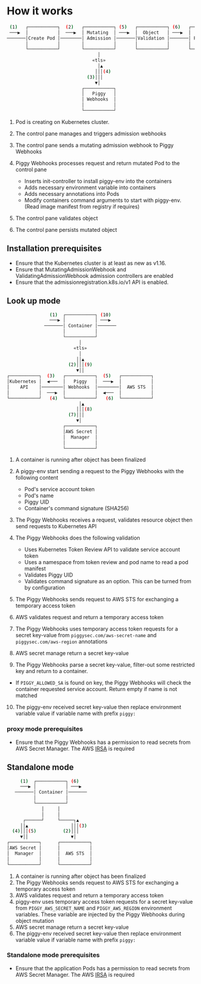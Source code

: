 # How it works

```bash
 (1)   ┌───────────┐  (2)   ┌───────────┐ (5)   ┌───────────┐ (6)   ┌───────────┐
 ───▶  │           │  ───▶  │ Mutating  │ ───▶  │  Object   │ ───▶  │           │
───────│Create Pod │────────│ Admission │───────│Validation │───────│ Persisted │
       │           │        │           │       │           │       │           │
       └───────────┘        └───────────┘       └───────────┘       └───────────┘
                                  │
                                «tls»
                                  │▲
                                 │││(4)
                              (3)│││
                                 ▼│
                            ┌───────────┐
                            │   Piggy   │
                            │ Webhooks  │
                            │           │
                            └───────────┘
```

1) Pod is creating on Kubernetes cluster.
2) The control pane manages and triggers admission webhooks
3) The control pane sends a mutating admission webhook to Piggy Webhooks
4) Piggy Webhooks processes request and return mutated Pod to the control pane

    - Inserts init-controller to install piggy-env into the containers
    - Adds necessary environment variable into containers
    - Adds necessary annotations into Pods
    - Modify containers command arguments to start with piggy-env. (Read image manifest from registry if requires)

5) The control pane validates object
6) The control pane persists mutated object

## Installation prerequisites

  - Ensure that the Kubernetes cluster is at least as new as v1.16.
  - Ensure that MutatingAdmissionWebhook and ValidatingAdmissionWebhook admission controllers are enabled
  - Ensure that the admissionregistration.k8s.io/v1 API is enabled.

## Look up mode

```bash
                (1)  ┌───────────┐ (10)
                ───▶ │           │ ───▶
              ───────│ Container │───────
                     │           │
                     └───────────┘
                           │
                         «tls»
                           │
                          ││▲
                       (2)│││(9)
                          ▼││
┌───────────┐  (3)   ┌───────────┐  (5)   ┌───────────┐
│Kubernetes │  ◀───  │   Piggy   │  ───▶  │           │
│    API    │────────│ Webhooks  │────────│  AWS STS  │
│           │  ───▶  │           │  ◀───  │           │
└───────────┘   (4)  └───────────┘   (6)  └───────────┘
                           │▲
                          │││(8)
                       (7)│││
                          ▼│
                     ┌───────────┐
                     │AWS Secret │
                     │  Manager  │
                     │           │
                     └───────────┘
```

1) A container is running after object has been finalized
2) A piggy-env start sending a request to the Piggy Webhooks with the following content

    - Pod's service account token
    - Pod's name
    - Piggy UID
    - Container's command signature (SHA256)

3) The Piggy Webhooks receives a request, validates resource object then send requests to Kubernetes API
4) The Piggy Webhooks does the following validation

    - Uses Kubernetes Token Review API to validate service account token
    - Uses a namespace from token review and pod name to read a pod manifest
    - Validates Piggy UID
    - Validates command signature as an option. This can be turned from by configuration

5) The Piggy Webhooks sends request to AWS STS for exchanging a temporary access token
6) AWS validates request and return a temporary access token
7) The Piggy Webhooks uses temporary access token requests for a secret key-value from `piggysec.com/aws-secret-name` and `piggysec.com/aws-region` annotations
8) AWS secret manage return a secret key-value
9) The Piggy Webhooks parse a secret key-value, filter-out some restricted key and return to a container.

  - If `PIGGY_ALLOWED_SA` is found on key, the Piggy Webhooks will check the container requested service account. Return empty if name is not matched

10) The piggy-env received secret key-value then replace environment variable value if variable name with prefix `piggy:`

### proxy mode prerequisites

  - Ensure that the Piggy Webhooks has a permission to read secrets from AWS Secret Manager. The AWS [IRSA](https://docs.aws.amazon.com/eks/latest/userguide/iam-roles-for-service-accounts.html) is required

## Standalone mode

```bash
     (1)  ┌───────────┐ (6)
     ───▶ │           │ ───▶
   ───────│ Container │───────
          │           │
          └───────────┘
             │     │
             │     │
      ┌──────┘     └─────┐▲
     ││▲                │││(3)
  (4)│││(5)          (2)│││
     ▼││                ▼│
┌───────────┐      ┌───────────┐
│AWS Secret │      │           │
│  Manager  │      │  AWS STS  │
│           │      │           │
└───────────┘      └───────────┘
```

1) A container is running after object has been finalized
2) The Piggy Webhooks sends request to AWS STS for exchanging a temporary access token
3) AWS validates request and return a temporary access token
4) piggy-env uses temporary access token requests for a secret key-value from `PIGGY_AWS_SECRET_NAME` and `PIGGY_AWS_REGION` environment variables. These variable are injected by the Piggy Webhooks during object mutation
5) AWS secret manage return a secret key-value
6) The piggy-env received secret key-value then replace environment variable value if variable name with prefix `piggy:`

### Standalone mode prerequisites

  - Ensure that the application Pods has a permission to read secrets from AWS Secret Manager. The AWS [IRSA](https://docs.aws.amazon.com/eks/latest/userguide/iam-roles-for-service-accounts.html) is required
